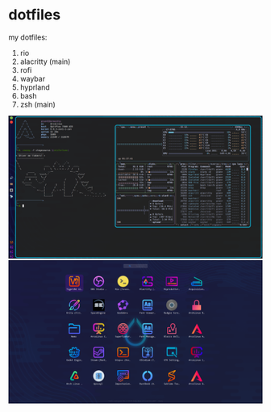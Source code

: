 # dotfiles
my dotfiles:
1. rio
2. alacritty (main)
3. rofi
4. waybar
5. hyprland
6. bash
7. zsh (main)

![desktop](https://raw.githubusercontent.com/hobbit-linux-42/dotfiles/main/screenshoots/desktop.png)
![rofi theme](https://raw.githubusercontent.com/hobbit-linux-42/dotfiles/main/screenshoots/rofi.png)
